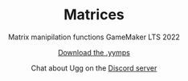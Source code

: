 <h1 align="center">Matrices</h1>

<p align="center">Matrix manipilation functions GameMaker LTS 2022</p>

<p align="center"><a href="https://github.com/JujuAdams/matrices/releases/">Download the .yymps</a></p>

<p align="center">Chat about Ugg on the <a href="https://discord.gg/e9wrvnCWkK">Discord server</a></p>
